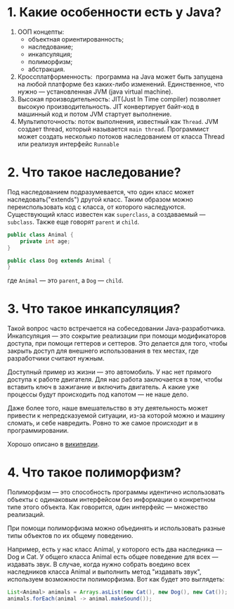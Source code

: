 # 1. Какие особенности есть у Java?
1. ООП концепты:
    - объектная ориентированность;
    - наследование;
    - инкапсуляция;
    - полиморфизм;
    - абстракция.
2. Кроссплатформенность: 
	программа на Java может быть запущена на любой платформе без каких-либо изменений. Единственное, что нужно — установленная JVM (java virtual machine).
3. Высокая производительность: JIT(Just In Time compiler) позволяет высокую производительность. JIT конвертирует байт-код в машинный код и потом JVM стартует выполнение.
4. Мультипоточность: поток выполнения, известный как `Thread`. JVM создает thread, который называется `main thread`. Программист может создать несколько потоков наследованием от класса Thread или реализуя интерфейс `Runnable`
# 2. Что такое наследование?

Под наследованием подразумевается, что один класс может наследовать("extends") другой класс. Таким образом можно переиспользовать код с класса, от которого наследуются. Существующий класс известен как `superclass`, а создаваемый — `subclass`. Также еще говорят `parent` и `child`.

```java
public class Animal {
	private int age;
}  

public class Dog extends Animal {
}
```
где `Animal` — это `parent`, а `Dog` — `child`.
# 3. Что такое инкапсуляция?

Такой вопрос часто встречается на собеседовании Java-разработчика. Инкапсуляция — это сокрытие реализации при помощи модификаторов доступа, при помощи геттеров и сеттеров. Это делается для того, чтобы закрыть доступ для внешнего использования в тех местах, где разработчики считают нужным. 

Доступный пример из жизни — это автомобиль. У нас нет прямого доступа к работе двигателя. Для нас работа заключается в том, чтобы вставить ключ в зажигание и включить двигатель. А какие уже процессы будут происходить под капотом — не наше дело. 

Даже более того, наше вмешательство в эту деятельность может привести к непредсказуемой ситуации, из-за которой можно и машину сломать, и себе навредить. Ровно то же самое происходит и в программировании. 

Хорошо описано в [википедии](https://ru.wikipedia.org/wiki/%D0%98%D0%BD%D0%BA%D0%B0%D0%BF%D1%81%D1%83%D0%BB%D1%8F%D1%86%D0%B8%D1%8F_(%D0%BF%D1%80%D0%BE%D0%B3%D1%80%D0%B0%D0%BC%D0%BC%D0%B8%D1%80%D0%BE%D0%B2%D0%B0%D0%BD%D0%B8%D0%B5)#Java). 
# 4. Что такое полиморфизм?

Полиморфизм — это способность программы идентично использовать объекты с одинаковым интерфейсом без информации о конкретном типе этого объекта. Как говорится, один интерфейс — множество реализаций. 

При помощи полиморфизма можно объединять и использовать разные типы объектов по их общему поведению. 

Например, есть у нас класс Animal, у которого есть два наследника — Dog и Cat. У общего класса Animal есть общее поведение для всех — издавать звук. В случае, когда нужно собрать воедино всех наследников класса Animal и выполнить метод "издавать звук", используем возможности полиморфизма. Вот как будет это выглядеть:

```java
List<Animal> animals = Arrays.asList(new Cat(), new Dog(), new Cat());
animals.forEach(animal -> animal.makeSound());
```